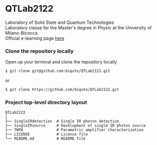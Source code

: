 # QTLab2122
Laboratory of Solid State and Quantum Technologies  
Laboratory classe for the Master's degree in Physic at the University of Milano-Bicocca.  
Official e-learning page [here](https://elearning.unimib.it/course/view.php?id=39139)


### Clone the repository locally
Open up your terminal and clone the repository locally
```bash
$ git clone git@github.com:biqute/QTLab2122.git
```
or
```bash
$ git clone https://github.com/biqute/QTLab2122.git
```

### Project top-level directory layout
    
    QTLab2122
    │  
    ├── SingleIRdetection  # Single IR photon detection
    ├── SingleIRsource     # Development of single IR photon source 
    ├── TWPA               # Parametric amplifier characterization   
    ├── LICENSE            # License file
    └── README.md          # README file
